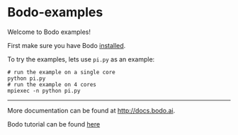 # Bodo-examples

Welcome to Bodo examples!

First make sure you have Bodo [installed](http://docs.bodo.ai/latest/source/install.html).

To try the examples, lets use `pi.py` as an example:

    # run the example on a single core
    python pi.py
    # run the example on 4 cores
    mpiexec -n python pi.py
 
_________________________
More documentation can be found at http://docs.bodo.ai.

Bodo tutorial can be found [here](https://github.com/Bodo-inc/Bodo-tutorial)
